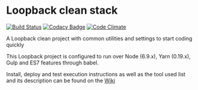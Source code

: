 # Loopback clean stack

[![Build Status](https://travis-ci.org/garusis/looback-clean-stack.svg?branch=master)](https://travis-ci.org/garusis/looback-clean-stack) 
[![Codacy Badge](https://api.codacy.com/project/badge/Grade/9821dd4d218449b98e0601d58ecdc12b)](https://www.codacy.com/app/garusis/looback-clean-stack?utm_source=github.com&utm_medium=referral&utm_content=garusis/looback-clean-stack&utm_campaign=badger)
[![Code Climate](https://img.shields.io/codeclimate/issues/github/me-and/mdf.svg?style=flat-square)]() 

A Loopback clean project with common utilities and settings to start coding quickly

This Loopback project is configured to run over Node (6.9.x), Yarn (0.19.x), Gulp and ES7 features through babel.

Install, deploy and test execution instructions as well as the tool used list and its description can be found on the [Wiki](https://github.com/garusis/looback-clean-stack/wiki) 
